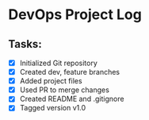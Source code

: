 # DevOps Project Log

## Tasks:
- [x] Initialized Git repository
- [x] Created dev, feature branches
- [x] Added project files
- [x] Used PR to merge changes
- [x] Created README and .gitignore
- [x] Tagged version v1.0
